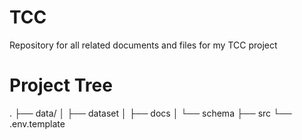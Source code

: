 # TCC
Repository for all related documents and files for my TCC project

# Project Tree

.
├── data/
│   ├── dataset
│   ├── docs
│   └── schema
├── src
└── .env.template